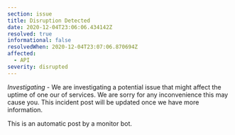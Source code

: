 ```yaml
---
section: issue
title: Disruption Detected
date: 2020-12-04T23:06:06.434142Z
resolved: true
informational: false
resolvedWhen: 2020-12-04T23:07:06.870694Z
affected:
  - API
severity: disrupted
---
```

*Investigating* - We are investigating a potential issue that might affect the uptime of one our of services. We are sorry for any inconvenience this may cause you. This incident post will be updated once we have more information.

This is an automatic post by a monitor bot.
        